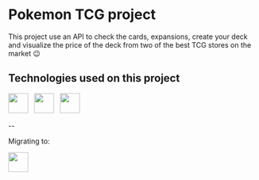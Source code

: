 # Pokemon TCG project

This project use an API to check the cards, expansions, create your deck and visualize the price of the deck from two of the best TCG stores on the market :wink: 

## Technologies used on this project

<div>
    <img src="https://cdn.jsdelivr.net/gh/devicons/devicon/icons/nextjs/nextjs-original.svg" width="40" height="40"/> &nbsp;
    <img src="https://cdn.jsdelivr.net/gh/devicons/devicon/icons/react/react-original.svg"
    width="40" height="40"/> &nbsp;
    <img src="https://cdn.jsdelivr.net/gh/devicons/devicon/icons/tailwindcss/tailwindcss-plain.svg" width="40" height="40"/> &nbsp;
</div>

--

Migrating to:

<div>
    <img src="https://cdn.jsdelivr.net/gh/devicons/devicon/icons/typescript/typescript-original.svg" width="40" height="40"/> &nbsp;
</div>